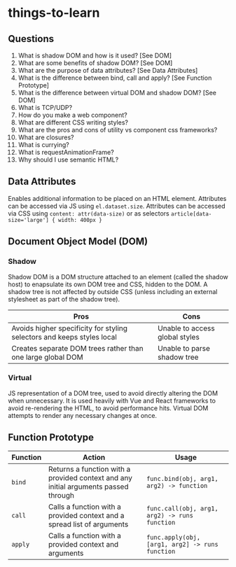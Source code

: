 # things-to-learn

## Questions

1. What is shadow DOM and how is it used? [See DOM]
2. What are some benefits of shadow DOM? [See DOM]
3. What are the purpose of data attributes? [See Data Attributes]
4. What is the difference between bind, call and apply? [See Function Prototype]
5. What is the difference between virtual DOM and shadow DOM? [See DOM]
6. What is TCP/UDP?
7. How do you make a web component?
8. What are different CSS writing styles?
9. What are the pros and cons of utility vs component css frameworks?
10. What are closures?
11. What is currying?
12. What is requestAnimationFrame?
13. Why should I use semantic HTML?

## Data Attributes

Enables additional information to be placed on an HTML element. Attributes can be accessed via JS using `el.dataset.size`. Attributes can be accessed via CSS using `content: attr(data-size)` or as selectors `article[data-size='large'] { width: 400px }`

## Document Object Model (DOM)

### Shadow

Shadow DOM is a DOM structure attached to an element (called the shadow host) to enapsulate its own DOM tree and CSS, hidden to the DOM. A shadow tree is not affected by outside CSS (unless including an external stylesheet as part of the shadow tree).

| Pros                                                                   | Cons                           |
| ---------------------------------------------------------------------- | ------------------------------ |
| Avoids higher specificity for styling selectors and keeps styles local | Unable to access global styles |
| Creates separate DOM trees rather than one large global DOM            | Unable to parse shadow tree    |

### Virtual

JS representation of a DOM tree, used to avoid directly altering the DOM when unnecessary. It is used heavily with Vue and React frameworks to avoid re-rendering the HTML, to avoid performance hits. Virtual DOM attempts to render any necessary changes at once.

## Function Prototype

| Function | Action                                                                              | Usage                                           |
| -------- | ----------------------------------------------------------------------------------- | ----------------------------------------------- |
| `bind`   | Returns a function with a provided context and any initial arguments passed through | `func.bind(obj, arg1, arg2) -> function`        |
| `call`   | Calls a function with a provided context and a spread list of arguments             | `func.call(obj, arg1, arg2) -> runs function`   |
| `apply`  | Calls a function with a provided context and arguments                              | `func.apply(obj, [arg1, arg2] -> runs function` |
